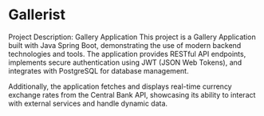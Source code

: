 # Gallerist

Project Description: Gallery Application
This project is a Gallery Application built with Java Spring Boot, demonstrating the use of modern backend technologies and tools. The application provides RESTful API endpoints, implements secure authentication using JWT (JSON Web Tokens), and integrates with PostgreSQL for database management.

Additionally, the application fetches and displays real-time currency exchange rates from the Central Bank API, showcasing its ability to interact with external services and handle dynamic data.
